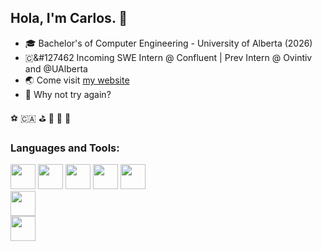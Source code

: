 ## Hola, I'm Carlos. 👋 

- 🎓  Bachelor's of Computer Engineering - University of Alberta (2026)
- &#127464;&#127462  Incoming SWE Intern @ Confluent | Prev Intern @ Ovintiv and @UAlberta
- 🌏  Come visit [my website](https://carlitos-colina.vercel.app/)
- 🌳  Why not try again?

 ⚽️ 🇨🇦 ⛳️ 🍔 🤠 🎿 

### Languages and Tools:
<code><img height="40" src="https://www.vectorlogo.zone/logos/java/java-icon.svg"></code>
<img height="40" src="https://www.vectorlogo.zone/logos/scala-lang/scala-lang-icon.svg">
<code><img height="40" src="https://www.vectorlogo.zone/logos/typescriptlang/typescriptlang-icon.svg"></code>
<code><img height="40" src="https://www.vectorlogo.zone/logos/reactjs/reactjs-icon.svg"></code>
<code><img height="40" src="https://www.vectorlogo.zone/logos/apache_kafka/apache_kafka-icon.svg">  </code>
<code><img height="40" src="https://upload.wikimedia.org/wikipedia/commons/7/7a/Flink-logo.png">  </code>
<code><img height="40" src="https://www.vectorlogo.zone/logos/amazon_aws/amazon_aws-icon.svg"></code>

